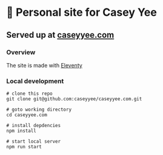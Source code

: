 # 👀 Personal site for Casey Yee

## Served up at [caseyyee.com](https://caseyyee.com)

### Overview

The site is made with [Eleventy](https://11ty.io/)

### Local development

```
# clone this repo
git clone git@github.com:caseyyee/caseyyee.com.git

# goto working directory
cd caseyyee.com

# install depdencies
npm install

# start local server
npm run start
```

